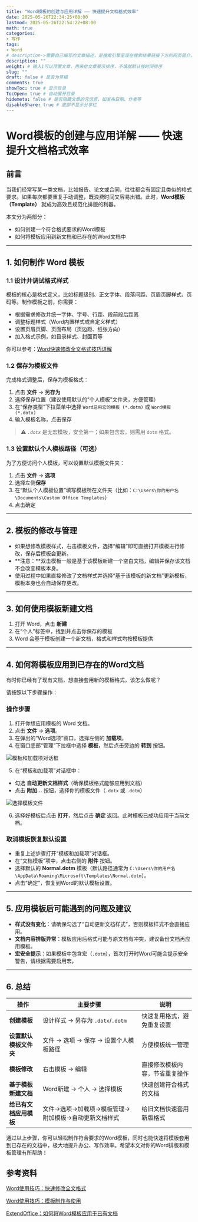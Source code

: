 ```yaml
---
title: "Word模板的创建与应用详解 —— 快速提升文档格式效率"
date: 2025-05-26T22:34:25+08:00
lastmod: 2025-05-26T22:54:22+08:00
math: true
categories:
- 写作
tags:
- Word
# description->需要自己编写的文章描述，是搜索引擎呈现在搜索结果链接下方的网页简介，建议设置
description: ""
weight: # 输入1可以顶置文章，用来给文章展示排序，不填就默认按时间排序
slug: ""
draft: false # 是否为草稿
comments: true
showToc: true # 显示目录
TocOpen: true # 自动展开目录
hidemeta: false # 是否隐藏文章的元信息，如发布日期、作者等
disableShare: true # 底部不显示分享栏
---
```



# Word模板的创建与应用详解 —— 快速提升文档格式效率

## 前言

当我们经常写某一类文档，比如报告、论文或合同，往往都会有固定且类似的格式要求。如果每次都要重复手动调整，既浪费时间又容易出错。此时，**Word模板（Template）** 就成为高效且规范化排版的利器。

本文分为两部分：

- 如何创建一个符合格式要求的Word模板
- 如何将模板应用到新文档和已存在的Word文档中

---

## 1. 如何制作 Word 模板

### 1.1 设计并调试格式样式

模板的核心是格式定义，比如标题级别、正文字体、段落间距、页眉页脚样式、页码等。制作模板之前，你需要：

- 根据需求修改并统一字体、字号、行距、段前段后距离
- 调整标题样式（Word内置样式或自定义样式）
- 设置页眉页脚、页面布局（页边距、纸张方向）
- 加入格式示例，如目录样式、封面页等

你可以参考：[Word快速修改全文格式技巧详解](https://zhuanlan.zhihu.com/p/637341569)

### 1.2 保存为模板文件

完成格式调整后，保存为模板格式：

1. 点击 **文件** → **另存为**
2. 选择保存位置（建议使用默认的“个人模板”文件夹，方便管理）
3. 在“保存类型”下拉菜单中选择 `Word启用宏的模板 (*.dotm)` 或 `Word模板 (*.dotx)`
4. 输入模板名称，点击保存

> ⚠️ _`.dotx`_ 是无宏模板，安全第一；如果包含宏，则需用 `dotm` 格式。

### 1.3 设置默认个人模板路径（可选）

为了方便访问个人模板，可以设置默认模板文件夹：

1. 点击 **文件** → **选项**
2. 选择左侧**保存**
3. 在“默认个人模板位置”填写模板所在文件夹（比如：`C:\Users\你的用户名\Documents\Custom Office Templates`）
4. 点击确定

---

## 2. 模板的修改与管理

- 如果想修改模板样式，右击模板文件，选择“编辑”即可直接打开模板进行修改，保存后模板会更新。
- **注意：**双击模板一般是基于该模板新建一个空白文档，编辑并保存该文档不会改变模板本身。
- 使用过程中如果直接修改了文档样式并选择“基于该模板的新文档”更新模板，模板本身也会自动保存更改。

---

## 3. 如何使用模板新建文档

1. 打开 Word，点击 **新建**
2. 在“个人”标签中，找到并点击你保存的模板
3. Word 会基于模板创建一个新文档，格式和样式均按模板提供

---

## 4. 如何将模板应用到已存在的Word文档

有时你已经有了现有文档，想直接套用新的模板格式，该怎么做呢？

请按照以下步骤操作：

### 操作步骤

1. 打开你想应用模板的 Word 文档。
2. 点击 **文件** → **选项**。
3. 在弹出的“Word选项”窗口，选择左侧的 **加载项**。
4. 在窗口底部“管理”下拉框中选择 **模板**，然后点击旁边的 **转到** 按钮。

![模板和加载项对话框](https://cdn.extendoffice.com/images/stories/doc-word/word-apply-template-to-existing-document/doc-word-apply-template-to-existing-document-1.png)

5. 在“模板和加载项”对话框中：

- 勾选 **自动更新文档样式**（确保模板格式能够应用到文档）
- 点击 **附加…** 按钮，选择你的模板文件（`.dotx` 或 `.dotm`）

![选择模板文件](https://cdn.extendoffice.com/images/stories/doc-word/word-apply-template-to-existing-document/doc-word-apply-template-to-existing-document-2.png)

6. 选择好模板后点击 **打开**，然后点击 **确定** 返回。此时模板已成功应用于当前文档。

### 取消模板恢复默认设置

- 重复上述步骤打开“模板和加载项”对话框。
- 在“文档模板”项中，点击右侧的 **附件** 按钮。
- 选择默认的 **Normal.dotm** 模板（默认路径通常为 `C:\Users\你的用户名\AppData\Roaming\Microsoft\Templates\Normal.dotm`）。
- 点击“确定”，恢复到Word的默认模板设置。

---

## 5. 应用模板后可能遇到的问题及建议

- **样式没有变化**：请确保勾选了“自动更新文档样式”，否则模板样式不会直接应用。
- **文档内容排版异常**：模板应用后格式可能与原文档有冲突，建议备份文档再应用模板。
- **宏安全提示**：如果模板中包含宏（`.dotm`），首次打开时Word可能会提示安全警告，请根据需要启用宏。

---

## 6. 总结

|操作|主要步骤|说明|
|---|---|---|
|**创建模板**|设计样式 → 另存为 `.dotx`/`.dotm`|快速复用格式，避免重复设置|
|**设置默认模板文件夹**|文件 → 选项 → 保存 → 设置个人模板路径|方便模板统一管理|
|**模板修改**|右击模板 → 编辑|直接修改模板内容，节省重复操作|
|**基于模板新建文档**|Word新建 → 个人 → 选择模板|快速创建符合格式的文档|
|**给已有文档应用模板**|文件→选项→加载项→模板管理→附加模板→自动更新文档样式|给旧文档快速套用新版格式|

通过以上步骤，你可以轻松制作符合要求的Word模板，同时也能快速将模板套用到已存在的文档中，极大地提升办公、写作效率。希望本文对你的Word排版和模板管理有所帮助！

## 参考资料

[Word使用技巧：快速修改全文格式](https://zhuanlan.zhihu.com/p/637341569)

[Word使用技巧：模板制作与使用](https://zhuanlan.zhihu.com/p/636672090)

[ExtendOffice：如何将Word模板应用于已有文档](https://zh-cn.extendoffice.com/documents/word/4524-word-apply-template-to-existing-document.html)















